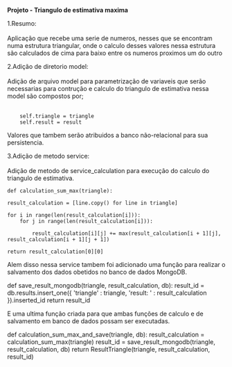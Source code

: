<strong> Projeto - Triangulo de estimativa maxima</strong>

1.Resumo: <br><br>
    Aplicação que recebe uma serie de numeros, nesses que se encontram numa estrutura triangular, onde o calculo desses valores nessa estrutura são calculados de cima para baixo entre os numeros proximos um do outro

2.Adição de diretorio model: <br><br>
    Adição de arquivo model para parametrização de variaveis que serão necessarias para contrução e calculo do triangulo de estimativa nessa model são compostos por;<br><br>
    
        self.triangle = triangle
        self.result = result
    
Valores que tambem serão atribuidos a banco não-relacional para sua persistencia.

3.Adição de metodo service: <br><br>
    Adição de metodo de service_calculation para execução do calculo do triangulo de estimativa.

    def calculation_sum_max(triangle):

    result_calculation = [line.copy() for line in triangle]

    for i in range(len(result_calculation[i])):
        for j in range(len(result_calculation[i])):

            result_calculation[i][j] += max(result_calculation[i + 1][j], result_calculation[i + 1][j + 1])
    
    return result_calculation[0][0]

Alem disso nessa service tambem foi adicionado uma função para realizar o salvamento dos dados obetidos no banco de dados MongoDB.

  def save_result_mongodb(triangle, result_calculation, db):
        result_id = db.results.insert_one({
            'triangle' : triangle,
            'result: ' : result_calculation
        }).inserted_id
        return result_id

E uma ultima função criada para que ambas funções de calculo e de salvamento em banco de dados possam ser executadas.

 def calculation_sum_max_and_save(triangle, db):
        result_calculation = calculation_sum_max(triangle)
        result_id = save_result_mongodb(triangle, result_calculation, db)
        return ResultTriangle(triangle, result_calculation, result_id)
    
